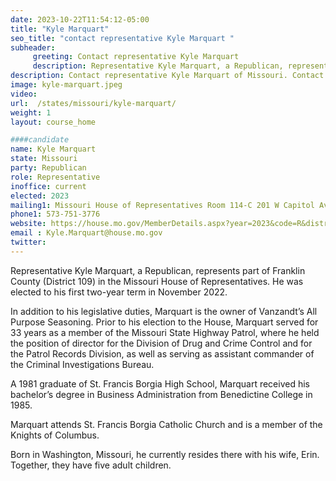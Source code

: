 ```yaml
---
date: 2023-10-22T11:54:12-05:00
title: "Kyle Marquart"
seo_title: "contact representative Kyle Marquart "
subheader:
     greeting: Contact representative Kyle Marquart
     description: Representative Kyle Marquart, a Republican, represents part of Franklin County (District 109) in the Missouri House of Representatives. He was elected to his first two-year term in November 2022.
description: Contact representative Kyle Marquart of Missouri. Contact information for Kyle Marquart includes email address, phone number, and mailing address.
image: kyle-marquart.jpeg
video:
url:  /states/missouri/kyle-marquart/
weight: 1
layout: course_home

####candidate
name: Kyle Marquart
state: Missouri
party: Republican
role: Representative
inoffice: current
elected: 2023
mailing1: Missouri House of Representatives Room 114-C 201 W Capitol Ave Jefferson City, MO 65101
phone1: 573-751-3776
website: https://house.mo.gov/MemberDetails.aspx?year=2023&code=R&district=109/
email : Kyle.Marquart@house.mo.gov
twitter:
---
```


Representative Kyle Marquart, a Republican, represents part of Franklin County (District 109) in the Missouri House of Representatives. He was elected to his first two-year term in November 2022.

In addition to his legislative duties, Marquart is the owner of Vanzandt’s All Purpose Seasoning. Prior to his election to the House, Marquart served for 33 years as a member of the Missouri State Highway Patrol, where he held the position of director for the Division of Drug and Crime Control and for the Patrol Records Division, as well as serving as assistant commander of the Criminal Investigations Bureau.

A 1981 graduate of St. Francis Borgia High School, Marquart received his bachelor’s degree in Business Administration from Benedictine College in 1985.

Marquart attends St. Francis Borgia Catholic Church and is a member of the Knights of Columbus.

Born in Washington, Missouri, he currently resides there with his wife, Erin. Together, they have five adult children.
